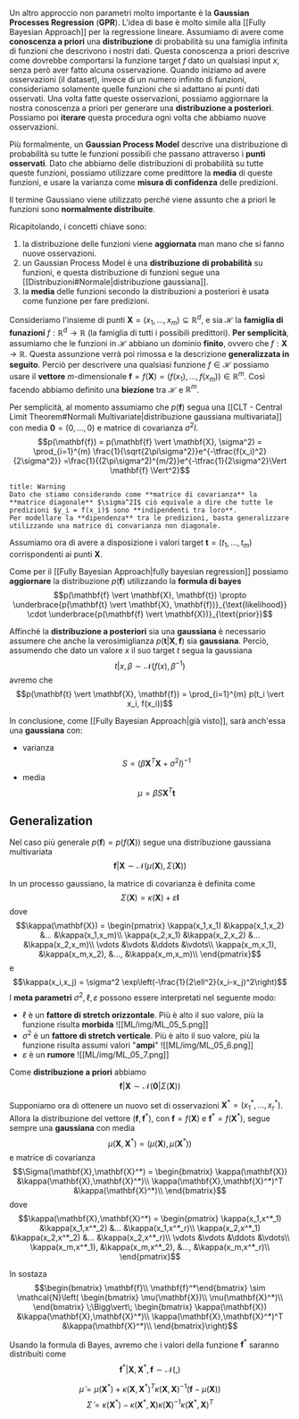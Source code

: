 Un altro approccio non parametri molto importante è la **Gaussian Processes Regression** (**GPR**).
L'idea di base è molto simile alla [[Fully Bayesian Approach]] per la regressione lineare.
Assumiamo di avere come **conoscenza a priori** una **distribuzione** di probabilità su una famiglia infinita di funzioni che descrivono i nostri dati.
Questa conoscenza a priori descrive come dovrebbe comportarsi la funzione target $f$ dato un qualsiasi input $x$, senza però aver fatto alcuna osservazione.
Quando iniziamo ad avere osservazioni (il dataset), invece di un numero infinito di funzioni, consideriamo solamente quelle funzioni che si adattano ai punti dati osservati.
Una volta fatte queste osservazioni, possiamo aggiornare la nostra conoscenza a priori per generare una **distribuzione a posteriori**.
Possiamo poi **iterare** questa procedura ogni volta che abbiamo nuove osservazioni.

Più formalmente, un **Gaussian Process Model** descrive una distribuzione di probabilità su tutte le funzioni possibili che passano attraverso i **punti osservati**.
Dato che abbiamo delle distribuzioni di probabilità su tutte queste funzioni, possiamo utilizzare come predittore la **media** di queste funzioni, e usare la varianza come **misura di confidenza** delle predizioni.

Il termine Gaussiano viene utilizzato perché viene assunto che a priori le funzioni sono **normalmente distribuite**.

Ricapitolando, i concetti chiave sono:
1. la distribuzione delle funzioni viene **aggiornata** man mano che si fanno nuove osservazioni.
2. un Gaussian Process Model è una **distribuzione di probabilità** su funzioni, e questa distribuzione di funzioni segue una [[Distribuzioni#Normale|distribuzione gaussiana]].
3. la **media** delle funzioni secondo la distribuzioni a posteriori è usata come funzione per fare predizioni.

Consideriamo l'insieme di punti $\mathbf{X} = (x_1, ..., x_m) \subseteq \mathbb{R}^d$, e sia $\mathcal{H}$ la **famiglia di funazioni** $f: \mathbb{R}^d \to \mathbb{R}$ (la famiglia di tutti i possibili predittori).
**Per semplicità**, assumiamo che le funzioni in $\mathcal{H}$ abbiano un dominio **finito**, ovvero che $f: \mathbf{X} \to \mathbb{R}$.
Questa assunzione verrà poi rimossa e la descrizione **generalizzata in seguito**.
Perciò per descrivere una qualsiasi funzione $f \in \mathcal{H}$ possiamo usare il **vettore** $m$-dimensionale $\mathbf{f} = f(\mathbf{X}) = (f(x_1), ..., f(x_m)) \in \mathbb{R}^m$.
Così facendo abbiamo definito una **biezione** tra $\mathcal{H}$ e $\mathbb{R}^m$.

Per semplicità, al momento assumiamo che $p(\mathbf{f})$ segua una [[CLT - Central Limit Theorem#Normali Multivariate|distribuzione gaussiana multivariata]] con media $\mathbf{0} = (0, ..., 0)$ e matrice di covarianza $\sigma^2I$.
$$p(\mathbf{f}) = p(\mathbf{f} \vert \mathbf{X}, \sigma^2) = \prod_{i=1}^{m} \frac{1}{\sqrt{2\pi\sigma^2}}e^{-\tfrac{f(x_i)^2}{2\sigma^2}} =\frac{1}{(2\pi\sigma^2)^{m/2}}e^{-\tfrac{1}{2\sigma^2}\Vert \mathbf{f} \Vert^2}$$

```ad-attention
title: Warning
Dato che stiamo considerando come **matrice di covarianza** la **matrice diagonale** $\sigma^2I$ ciò equivale a dire che tutte le predizioni $y_i = f(x_i)$ sono **indipendenti tra loro**.
Per modellare la **dipendenza** tra le predizioni, basta generalizzare utilizzando una matrice di convarianza non diagonale.
```

Assumiamo ora di avere a disposizione i valori target $\mathbf{t} = (t_1, ..., t_m)$ corrispondenti ai punti $\mathbf{X}$.

Come per il [[Fully Bayesian Approach|fully bayesian regression]] possiamo **aggiornare** la distribuzione $p(\mathbf{f})$ utilizzando la **formula di bayes** $$p(\mathbf{f} \vert \mathbf{X}, \mathbf{t}) \propto \underbrace{p(\mathbf{t} \vert \mathbf{X}, \mathbf{f})}_{\text{likelihood}} \cdot \underbrace{p(\mathbf{f}  \vert \mathbf{X})}_{\text{prior}}$$

Affinché la **distribuzione a posteriori** sia una **gaussiana** è necessario assumere che anche la verosimiglianza $p(\mathbf{t} \vert \mathbf{X}, \mathbf{f})$ sia **gaussiana**.
Perciò, assumendo che dato un valore $x$ il suo target $t$ segua la gaussiana $$t \vert x, \beta \sim \mathcal{N}(f(x), \beta^{-1})$$ avremo che $$p(\mathbf{t} \vert \mathbf{X}, \mathbf{f}) = \prod_{i=1}^{m} p(t_i \vert x_i, f(x_i))$$

In conclusione, come [[Fully Bayesian Approach|già visto]], sarà anch'essa una **gaussiana** con:
- varianza $$S = (\beta\mathbf{X}^T\mathbf{X} + \sigma^2 I)^{-1}$$
- media $$\mu = \beta S\mathbf{X}^T \mathbf{t}$$
## Generalization
Nel caso più generale  $p(\mathbf{f}) = p(f(\mathbf{X}))$ segue una distribuzione gaussiana multivariata $$\mathbf{f} \vert \mathbf{X} \sim \mathcal{N}(\mu(\mathbf{X}), \Sigma(\mathbf{X}))$$

In un processo gaussiano, la matrice di covarianza è definita come $$\Sigma(\mathbf{X}) = \kappa(\mathbf{X}) + \varepsilon \mathbf{I}$$ dove
$$\kappa(\mathbf{X}) = \begin{pmatrix}
\kappa(x_1,x_1) &\kappa(x_1,x_2) &... &\kappa(x_1,x_m)\\
\kappa(x_2,x_1) &\kappa(x_2,x_2) &... &\kappa(x_2,x_m)\\
\vdots &\vdots &\ddots &\vdots\\
\kappa(x_m,x_1), &\kappa(x_m,x_2), &..., &\kappa(x_m,x_m)\\
\end{pmatrix}$$ e $$\kappa(x_i,x_j) = \sigma^2 \exp\left(-\frac{1}{2\ell^2}(x_i-x_j)^2\right)$$
I **meta parametri** $\sigma^2, \ell, \varepsilon$ possono essere interpretati nel seguente modo:
- $\ell$ è un **fattore di stretch orizzontale**. Più è alto il suo valore, più la funzione risulta **morbida** ![[ML/img/ML_05_5.png]]
-  $\sigma^2$ è un **fattore di stretch verticale**. Più è alto il suo valore, più la funzione risulta assumi valori "**ampi**" ![[ML/img/ML_05_6.png]]
- $\varepsilon$ è un **rumore** ![[ML/img/ML_05_7.png]]

Come **distribuzione a priori** abbiamo $$\mathbf{f} \vert \mathbf{X} \sim \mathcal{N}(\mathbf{0} \vert \Sigma(\mathbf{X}))$$

Supponiamo ora di ottenere un nuovo set di osservazioni $\mathbf{X}^* = (x^*_1, ..., x^*_r)$.
Allora la distribuzione del vettore $(\mathbf{f}, \mathbf{f}^*)$, con $\mathbf{f} = f(\mathbf{X})$ e $\mathbf{f}^* = f(\mathbf{X}^*)$, segue sempre una **gaussiana** con media $$\mu(\mathbf{X},\mathbf{X}^*) = (\mu(\mathbf{X}), \mu(\mathbf{X}^*))$$ e matrice di covarianza
$$\Sigma(\mathbf{X},\mathbf{X}^*) = \begin{bmatrix}
\kappa(\mathbf{X}) &\kappa(\mathbf{X},\mathbf{X}^*)\\
\kappa(\mathbf{X},\mathbf{X}^*)^T &\kappa(\mathbf{X}^*)\\
\end{bmatrix}$$ dove $$\kappa(\mathbf{X},\mathbf{X}^*) = \begin{pmatrix}
\kappa(x_1,x^*_1) &\kappa(x_1,x^*_2) &... &\kappa(x_1,x^*_r)\\
\kappa(x_2,x^*_1) &\kappa(x_2,x^*_2) &... &\kappa(x_2,x^*_r)\\
\vdots &\vdots &\ddots &\vdots\\
\kappa(x_m,x^*_1), &\kappa(x_m,x^*_2), &..., &\kappa(x_m,x^*_r)\\
\end{pmatrix}$$

In sostaza $$\begin{bmatrix} \mathbf{f}\\ \mathbf{f}^*\end{bmatrix} \sim \mathcal{N}\left( \begin{bmatrix}
\mu(\mathbf{X})\\
\mu(\mathbf{X}^*)\\
\end{bmatrix} \;\Bigg\vert\; \begin{bmatrix}
\kappa(\mathbf{X}) &\kappa(\mathbf{X},\mathbf{X}^*)\\
\kappa(\mathbf{X},\mathbf{X}^*)^T &\kappa(\mathbf{X}^*)\\
\end{bmatrix}\right)$$

Usando la formula di Bayes, avremo che i valori della funzione $\mathbf{f}^*$ saranno distribuiti come
$$\mathbf{f}^* \vert \mathbf{X}, \mathbf{X}^*, \mathbf{f} \sim \mathcal{N}(,)$$

$$\tilde\mu = \mu(\mathbf{X}^*) + \kappa(\mathbf{X},\mathbf{X}^*)^T\kappa(\mathbf{X},\mathbf{X})^{-1}(\mathbf{f} - \mu(\mathbf{X}))$$
$$\tilde\Sigma = \kappa(\mathbf{X}^*) - \kappa(\mathbf{X}^*, \mathbf{X})\kappa(\mathbf{X})^{-1}\kappa(\mathbf{X}^*, \mathbf{X})^T$$
